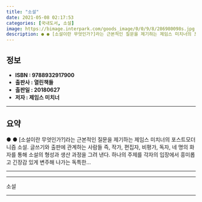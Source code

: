 ```yaml
---
title: "소설"
date: 2021-05-08 02:17:53
categories: [국내도서, 소설]
image: https://bimage.interpark.com/goods_image/0/0/9/8/286980098s.jpg
description: ● ● [소설이란 무엇인가?]라는 근본적인 질문을 제기하는 제임스 미치너의 포스트모더니즘 소설. 글쓰기와 출판에 관계하는 사람들 즉, 작가, 편집자, 비평가, 독자, 네 명의 화자를 통해 소설의 형성과 생산 과정을 그려 낸다. 하나의 주제를 각자의 입장에서 흥미롭고 긴장감 있게 변주
---
```


## **정보**

- **ISBN : 9788932917900**
- **출판사 : 열린책들**
- **출판일 : 20180627**
- **저자 : 제임스 미치너**

------



## **요약**

●  ●  [소설이란 무엇인가?]라는 근본적인 질문을 제기하는 제임스 미치너의 포스트모더니즘 소설. 글쓰기와 출판에 관계하는 사람들 즉, 작가, 편집자, 비평가, 독자, 네 명의 화자를 통해 소설의 형성과 생산 과정을 그려 낸다. 하나의 주제를 각자의 입장에서 흥미롭고 긴장감 있게 변주해 나가는 독특한... 

------



------


소설 

------


